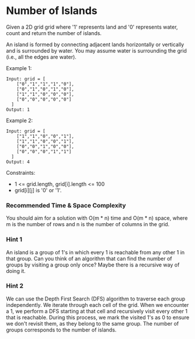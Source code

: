 # **Number of Islands**

Given a 2D grid grid where '1' represents land and '0' represents water, count and return the number of islands.

An island is formed by connecting adjacent lands horizontally or vertically and is surrounded by water. You may assume water is surrounding the grid (i.e., all the edges are water).

Example 1:

```
Input: grid = [
    ["0","1","1","1","0"],
    ["0","1","0","1","0"],
    ["1","1","0","0","0"],
    ["0","0","0","0","0"]
  ]
Output: 1

```

Example 2:

```
Input: grid = [
    ["1","1","0","0","1"],
    ["1","1","0","0","1"],
    ["0","0","1","0","0"],
    ["0","0","0","1","1"]
  ]
Output: 4

```

Constraints:

- 1 <= grid.length, grid[i].length <= 100
- grid[i][j] is '0' or '1'.



### Recommended Time & Space Complexity

You should aim for a solution with O(m * n) time and O(m * n) space, where m is the number of rows and n is the number of columns in the grid.


### Hint 1

An island is a group of 1's in which every 1 is reachable from any other 1 in that group. Can you think of an algorithm that can find the number of groups by visiting a group only once? Maybe there is a recursive way of doing it.


### Hint 2

We can use the Depth First Search (DFS) algorithm to traverse each group independently. We iterate through each cell of the grid. When we encounter a 1, we perform a DFS starting at that cell and recursively visit every other 1 that is reachable. During this process, we mark the visited 1's as 0 to ensure we don't revisit them, as they belong to the same group. The number of groups corresponds to the number of islands.